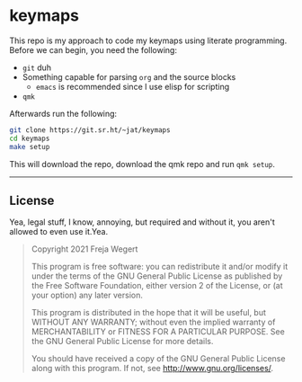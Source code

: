 # keymaps

This repo is my approach to code my keymaps using literate programming.
Before we can begin, you need the following:

- `git` duh
- Something capable for parsing `org` and the source blocks
  - `emacs` is recommended since I use elisp for scripting
- `qmk`

Afterwards run the following:

``` sh
git clone https://git.sr.ht/~jat/keymaps
cd keymaps
make setup
```

This will download the repo, download the qmk repo and run `qmk setup`.

---
## License

Yea, legal stuff, I know, annoying, but required and without it, you aren't allowed to even use it.Yea.

> Copyright 2021 Freja Wegert
>
> This program is free software: you can redistribute it and/or modify
> it under the terms of the GNU General Public License as published by
> the Free Software Foundation, either version 2 of the License, or
> (at your option) any later version.
>
> This program is distributed in the hope that it will be useful,
> but WITHOUT ANY WARRANTY; without even the implied warranty of
> MERCHANTABILITY or FITNESS FOR A PARTICULAR PURPOSE.  See the
> GNU General Public License for more details.
>
> You should have received a copy of the GNU General Public License
> along with this program.  If not, see <http://www.gnu.org/licenses/>.

